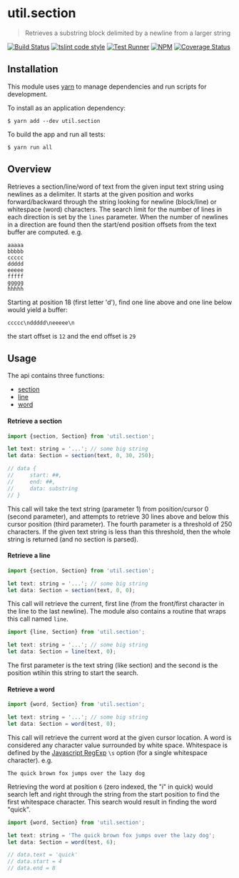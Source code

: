 # util.section

> Retrieves a substring block delimited by a newline from a larger string

[![Build Status](https://travis-ci.org/jmquigley/util.section.svg?branch=master)](https://travis-ci.org/jmquigley/util.section)
[![tslint code style](https://img.shields.io/badge/code_style-TSlint-5ed9c7.svg)](https://palantir.github.io/tslint/)
[![Test Runner](https://img.shields.io/badge/testing-ava-blue.svg)](https://github.com/avajs/ava)
[![NPM](https://img.shields.io/npm/v/util.section.svg)](https://www.npmjs.com/package/util.section)
[![Coverage Status](https://coveralls.io/repos/github/jmquigley/util.section/badge.svg?branch=master)](https://coveralls.io/github/jmquigley/util.section?branch=master)


## Installation

This module uses [yarn](https://yarnpkg.com/en/) to manage dependencies and run scripts for development.

To install as an application dependency:
```
$ yarn add --dev util.section
```

To build the app and run all tests:
```
$ yarn run all
```


## Overview

Retrieves a section/line/word of text from the given input text string using newlines as a delimiter.  It starts at the given position and works forward/backward through the string looking for newline (block/line) or whitespace (word) characters.  The search limit for the number of lines in each direction is set by the `lines` parameter.  When the number of newlines in a direction are found then the start/end position offsets from the text buffer are computed.  e.g.

```
aaaaa
bbbbb
ccccc
ddddd
eeeee
fffff
ggggg
hhhhh
```

Starting at position 18 (first letter 'd'), find one line above and one line below would yield a buffer:

```
ccccc\nddddd\neeeee\n
```

the start offset is `12` and the end offset is `29`


## Usage

The api contains three functions:

- [section](docs/index.md#section)
- [line](docs/index.md#line)
- [word](docs/index.md#word)

#### Retrieve a section

```javascript
import {section, Section} from 'util.section';

let text: string = '...'; // some big string
let data: Section = section(text, 0, 30, 250);

// data {
//     start: ##,
//     end: ##,
//     data: substring
// }
```

This call will take the text string (parameter 1) from position/cursor 0 (second parameter), and attempts to retrieve 30 lines above and below this cursor position (third parameter).  The fourth parameter is a threshold of 250 characters.  If the given text string is less than this threshold, then the whole string is returned (and no section is parsed).

#### Retrieve a line

```javascript
import {section, Section} from 'util.section';

let text: string = '...'; // some big string
let data: Section = section(text, 0, 0);
```

This call will retrieve the current, first line (from the front/first character in the line to the last newline).  The module also contains a routine that wraps this call named `line`.

```javascript
import {line, Section} from 'util.section';

let text: string = '...'; // some big string
let data: Section = line(text, 0);
```

The first parameter is the text string (like section) and the second is the position wtihin this string to start the search.

#### Retrieve a word

```javascript
import {word, Section} from 'util.section';

let text: string = '...'; // some big string
let data: Section = word(test, 0);
```

This call will retrieve the current word at the given cursor location.  A word is considered any character value surrounded by white space.  Whitespace is defined by the [Javascript RegExp](https://developer.mozilla.org/en-US/docs/Web/JavaScript/Reference/Global_Objects/RegExp) `\s` option (for a single whitespace character).  e.g.

`The quick brown fox jumps over the lazy dog`

Retrieving the word at position `6` (zero indexed, the "i" in quick) would search left and right through the string from the start position to find the first whitespace character.  This search would result in finding the word "quick".

```javascript
import {word, Section} from 'util.section';

let text: string = 'The quick brown fox jumps over the lazy dog';
let data: Section = word(test, 6);

// data.text = 'quick'
// data.start = 4
// data.end = 8
```
